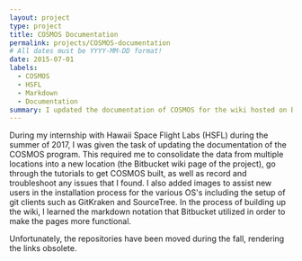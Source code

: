 ```yaml
---
layout: project
type: project
title: COSMOS Documentation
permalink: projects/COSMOS-documentation
# All dates must be YYYY-MM-DD format!
date: 2015-07-01
labels:
  - COSMOS
  - HSFL
  - Markdown
  - Documentation
summary: I updated the documentation of COSMOS for the wiki hosted on Bitbucket.
---
```


During my internship with Hawaii Space Flight Labs (HSFL) during the summer of 2017, I was given the task of updating the documentation of the COSMOS program.  This required me to consolidate the data from multiple locations into a new location (the Bitbucket wiki page of the project), go through the tutorials to get COSMOS built, as well as record and troubleshoot any issues that I found. I also added images to assist new users in the installation process for the various OS's including the setup of git clients such as GitKraken and SourceTree.  In the process of building up the wiki, I learned the markdown notation that Bitbucket utilized in order to make the pages more functional.

Unfortunately, the repositories have been moved during the fall, rendering the links obsolete.  

